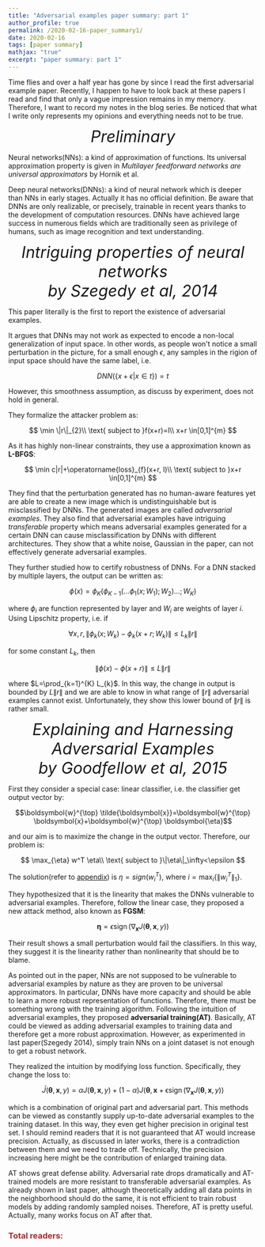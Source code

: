 ```yaml
---
title: "Adversarial examples paper summary: part 1"
author_profile: true
permalink: /2020-02-16-paper_summary1/
date: 2020-02-16
tags: [paper summary]
mathjax: "true"
excerpt: "paper summary: part 1"
---
```


Time flies and over a half year has gone by since I read the first adversarial example paper. Recently, I happen to have to look back at these papers I read and find that only a vague impression remains in my memory. Therefore, I want to record my notes in the blog series. Be noticed that what I write only represents my opinions and everything needs not to be true.

<p style="text-align: center;"><font size='+3'><i>Preliminary</i></font></p>

Neural networks(NNs): a kind of approximation of functions. Its universal approximation property is given in  *Multilayer feedforward networks are universal approximators* by Hornik et al.

Deep neural networks(DNNs): a kind of neural network which is deeper than NNs in early stages. Actually it has no official definition. Be aware that DNNs are only realizable, or precisely, trainable in recent years thanks to the development of computation resources. DNNs have achieved large success in numerous fields which are traditionally seen as privilege of humans, such as image recognition and text understanding.

<p style="text-align: center;"><font size='+3'><i>Intriguing properties of neural networks<br> by Szegedy et al, 2014</i></font></p>


This paper literally is the first to report the existence of adversarial examples. 

It argues that DNNs may not work as expected to encode a non-local generalization of input space. In other words, as people won't notice a small perturbation in the picture, for a small enough $\epsilon$, any samples in the rigion of input space should have the same label, i.e. 

$$DNN(\{x+\epsilon|x\in t\}) = t$$ 

However, this smoothness assumption, as discuss by experiment, does not hold in general.

They formalize the attacker problem as:

$$
\min \|r\|_{2}\\
\text{ subject to }f(x+r)=l\\
x+r \in[0,1]^{m}
$$

As it has highly non-linear constraints, they use a approximation known as **L-BFGS**:

$$
\min c|r|+\operatorname{loss}_{f}(x+r, l)\\
\text{ subject to }x+r \in[0,1]^{m}
$$

They find that the perturbation generated has no human-aware features yet are able to create a new image which is undistinguishable but is misclassified by DNNs. The generated images are called *adversarial examples*. They also find that adversarial examples have intriguing *transferable* property which means adversarial examples generated for a certain DNN can cause misclassification by DNNs with different architectures. They show that a white noise, Gaussian in the paper, can not effectively generate adversarial examples.

They further studied how to certify robustness of DNNs. For a DNN stacked by multiple layers, the output can be written as:

$$\phi(x)=\phi_{K}\left(\phi_{K-1}\left(\ldots \phi_{1}\left(x ; W_{1}\right) ; W_{2}\right) \ldots ; W_{K}\right)$$

where $\phi_i$ are function represented by layer and $W_i$ are weights of layer $i$. Using Lipschitz property, i.e. if

$$\forall x, r,\left\|\phi_{k}\left(x ; W_{k}\right)-\phi_{k}\left(x+r ; W_{k}\right)\right\| \leq L_{k}\|r\|$$

for some constant $L_{k}$, then 

$$\|\phi(x)-\phi(x+r)\| \leq L\|r\|$$

where $L=\prod_{k=1}^{K} L_{k}$. In this way, the change in output is bounded by $L \|r\|$ and we are able to know in what range of $\|r\|$ adversarial examples cannot exist. Unfortunately, they show this lower bound of $\|r\|$ is rather small.

<p style="text-align: center;"><font size='+3'><i>Explaining and Harnessing Adversarial Examples<br> by Goodfellow et al, 2015</i></font></p> 

First they consider a special case: linear classifier, i.e. the classifier get output vector by:

$$\boldsymbol{w}^{\top} \tilde{\boldsymbol{x}}=\boldsymbol{w}^{\top} \boldsymbol{x}+\boldsymbol{w}^{\top} \boldsymbol{\eta}$$

and our aim is to maximize the change in the output vector. Therefore, our problem is:

$$
\max_{\eta} w^T \eta\\
\text{ subject to }\|\eta\|_\infty<\epsilon
$$

The solution(refer to [appendix](https://algebraloveme.github.io/2020-02-16-appendix-for-paper-summary1/)) is $\eta = sign(w_i^T)$,  where $i=\max_{i}\{\|w_i^T\|_1\}$.

They hypothesized that it is the linearity that makes the DNNs vulnerable to adversarial examples. Therefore, follow the linear case, they proposed a new attack method, also known as **FGSM**:

$$\boldsymbol{\eta}=\epsilon \operatorname{sign}\left(\nabla_{\boldsymbol{x}} J(\boldsymbol{\theta}, \boldsymbol{x}, y)\right)$$

Their result shows a small perturbation would fail the classifiers. In this way, they suggest it is the linearity rather than nonlinearity that should be to blame.

As pointed out in the paper, NNs are not supposed to be vulnerable to adversarial examples by nature as they are proven to be universal approximators. In particular, DNNs have more capacity and should be able to learn a more robust representation of functions. Therefore, there must be something wrong with the training algorithm. Following the intuition of adversarial examples, they proposed **adversarial training(AT)**. Basically, AT could be viewed as adding adversarial examples to training data and therefore get a more robust approximation. However, as experimented in last paper(Szegedy 2014), simply train NNs on a joint dataset is not enough to get a robust network.

They realized the intuition by modifying loss function. Specifically, they change the loss to:

$$\bar{J}(\boldsymbol{\theta}, \boldsymbol{x}, y)=\alpha J(\boldsymbol{\theta}, \boldsymbol{x}, y)+(1-\alpha) J\left(\boldsymbol{\theta}, \boldsymbol{x}+\operatorname{\epsilon sign}\left(\nabla_{\boldsymbol{x}} J(\boldsymbol{\theta}, \boldsymbol{x}, y)\right)\right.$$

which is a combination of original part and adversarial part. This methods can be viewed as constantly supply up-to-date adversarial examples to the training dataset. In this way, they even get higher precision in original test set. I should remind readers that it is not guaranteed that AT would increase precision. Actually, as discussed in later works, there is a contradiction between them and we need to trade off. Technically, the precision increasing here might be the contribution of enlarged training data.

AT shows great defense ability. Adversarial rate drops dramatically and AT-trained models are more resistant to transferable adversarial examples. As already shown in last paper, although theoretically adding all data points in the neighborhood should do the same, it is not efficient to train robust models by adding randomly sampled noises. Therefore, AT is pretty useful. Actually, many works focus on AT after that.



<script async src="//busuanzi.ibruce.info/busuanzi/2.3/busuanzi.pure.mini.js">
</script>

<h3 id="busuanzi_container_page_pv" style="align-content: center; color:brown; font: 200">
  Total readers: <span id="busuanzi_value_page_pv"></span>
</h3>
